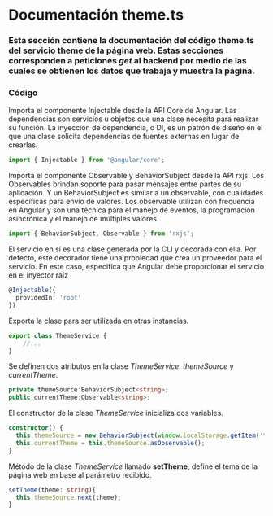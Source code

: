 # Documentación theme.ts
### Esta sección contiene la documentación del código theme.ts del servicio theme de la página web. Estas secciones corresponden a peticiones *get* al backend por medio de las cuales se obtienen los datos que trabaja y muestra la página.

### Código

Importa el componente Injectable desde la API Core de Angular. Las dependencias son servicios u objetos que una clase necesita para realizar su función. La inyección de dependencia, o DI, es un patrón de diseño en el que una clase solicita dependencias de fuentes externas en lugar de crearlas.
``` ts
import { Injectable } from '@angular/core';
```

Importa el componente Observable y BehaviorSubject desde la API rxjs. Los Observables brindan soporte para pasar mensajes entre partes de su aplicación. Y  un BehaviorSubject es similar a un observable, con cualidades específicas para envio de valores. Los observable utilizan con frecuencia en Angular y son una técnica para el manejo de eventos, la programación asincrónica y el manejo de múltiples valores.
``` ts
import { BehaviorSubject, Observable } from 'rxjs';
```

El servicio en sí es una clase generada por la CLI y decorada con ella. Por defecto, este decorador tiene una propiedad que crea un proveedor para el servicio. En este caso, especifica que Angular debe proporcionar el servicio en el inyector raíz 
``` ts
@Injectable({
  providedIn: 'root'
})
```

Exporta la clase para ser utilizada en otras instancias.
``` ts
export class ThemeService {
    //...
}
```

Se definen dos atributos en la clase *ThemeService*: *themeSource* y *currentTheme*. 
``` ts
private themeSource:BehaviorSubject<string>;
public currentTheme:Observable<string>;
```

El constructor de la clase *ThemeService* inicializa dos variables.
``` ts
constructor() { 
  this.themeSource = new BehaviorSubject(window.localStorage.getItem('theme') || 'light');
  this.currentTheme = this.themeSource.asObservable();
}
```

Método de la clase *ThemeService* llamado **setTheme**, define el tema de la página web en base al parámetro recibido.
``` ts
setTheme(theme: string){
  this.themeSource.next(theme);
}
```
